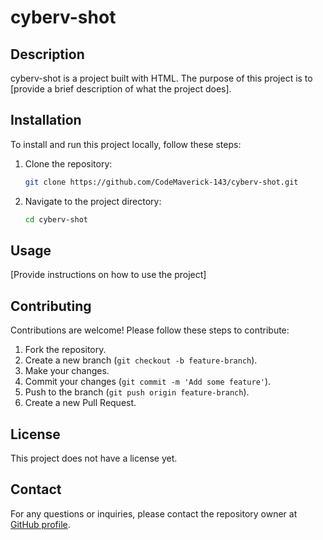 # cyberv-shot

## Description
cyberv-shot is a project built with HTML. The purpose of this project is to [provide a brief description of what the project does].

## Installation
To install and run this project locally, follow these steps:
1. Clone the repository:
   ```bash
   git clone https://github.com/CodeMaverick-143/cyberv-shot.git
   ```
2. Navigate to the project directory:
   ```bash
   cd cyberv-shot
   ```

## Usage
[Provide instructions on how to use the project]

## Contributing
Contributions are welcome! Please follow these steps to contribute:
1. Fork the repository.
2. Create a new branch (`git checkout -b feature-branch`).
3. Make your changes.
4. Commit your changes (`git commit -m 'Add some feature'`).
5. Push to the branch (`git push origin feature-branch`).
6. Create a new Pull Request.

## License
This project does not have a license yet.

## Contact
For any questions or inquiries, please contact the repository owner at [GitHub profile](https://github.com/CodeMaverick-143).
